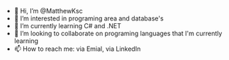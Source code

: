 - 👋 Hi, I’m @MatthewKsc
- 👀 I’m interested in programing area and database's
- 🌱 I’m currently learning C# and .NET
- 💞️ I’m looking to collaborate on programing languages that I'm currently learning
- 📫 How to reach me: via Emial, via LinkedIn

<!---
MatthewKsc/MatthewKsc is a ✨ special ✨ repository because its `README.md` (this file) appears on your GitHub profile.
You can click the Preview link to take a look at your changes.
--->
